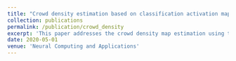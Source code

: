```yaml
---
title: "Crowd density estimation based on classification activation map and patch density level"
collection: publications
permalink: /publication/crowd_density
excerpt: 'This paper addresses the crowd density map estimation using the patch level aggregation'
date: 2020-05-01
venue: 'Neural Computing and Applications'
---
```

